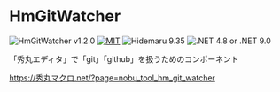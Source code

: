 # HmGitWatcher

![HmGitWatcher v1.2.0](https://img.shields.io/badge/HmGitWatcher-v1.2.0-6479ff.svg)
[![MIT](https://img.shields.io/badge/license-MIT-blue.svg?style=flat)](LICENSE)
![Hidemaru 9.35](https://img.shields.io/badge/Hidemaru-v9.35-6479ff.svg)
![.NET 4.8 or .NET 9.0](https://img.shields.io/badge/.NET-4.8_|_9.0-6479ff.svg)

「秀丸エディタ」で「git」「github」を扱うためのコンポーネント

https://秀丸マクロ.net/?page=nobu_tool_hm_git_watcher
